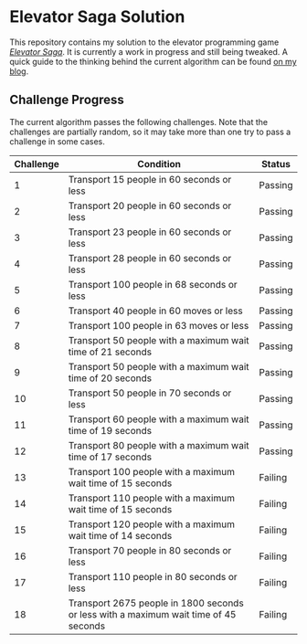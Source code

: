 # Elevator Saga Solution
This repository contains my solution to the elevator programming game [*Elevator Saga*](http://play.elevatorsaga.com/). It is currently a work in progress and still being tweaked. A quick guide to the thinking behind the current algorithm can be found [on my blog](http://benjaminschneider.ch/blog/2017/programming-elevators).

## Challenge Progress
The current algorithm passes the following challenges. Note that the challenges are partially random, so it may take more than one try to pass a challenge in some cases.

| Challenge | Condition | Status |
|---|---|---|
| 1 | Transport 15 people in 60 seconds or less | Passing |
| 2 | Transport 20 people in 60 seconds or less | Passing |
| 3 | Transport 23 people in 60 seconds or less | Passing |
| 4 | Transport 28 people in 60 seconds or less | Passing |
| 5 | Transport 100 people in 68 seconds or less | Passing |
| 6 | Transport 40 people in 60 moves or less | Passing |
| 7 | Transport 100 people in 63 moves or less | Passing |
| 8 | Transport 50 people with a maximum wait time of 21 seconds | Passing |
| 9 | Transport 50 people with a maximum wait time of 20 seconds | Passing |
| 10 | Transport 50 people in 70 seconds or less | Passing |
| 11 | Transport 60 people with a maximum wait time of 19 seconds | Passing |
| 12 | Transport 80 people with a maximum wait time of 17 seconds | Passing |
| 13 | Transport 100 people with a maximum wait time of 15 seconds | Failing |
| 14 | Transport 110 people with a maximum wait time of 15 seconds | Failing |
| 15 | Transport 120 people with a maximum wait time of 14 seconds | Failing |
| 16 | Transport 70 people in 80 seconds or less | Failing |
| 17 | Transport 110 people in 80 seconds or less | Failing |
| 18 | Transport 2675 people in 1800 seconds or less with a maximum wait time of 45 seconds | Failing |